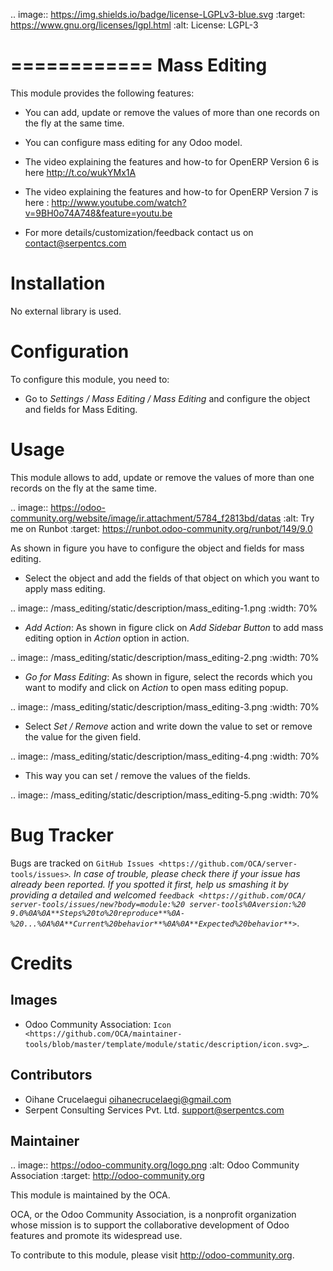 .. image:: https://img.shields.io/badge/license-LGPLv3-blue.svg
   :target: https://www.gnu.org/licenses/lgpl.html
   :alt: License: LGPL-3

============
Mass Editing
============

This module provides the following features:

* You can add, update or remove the values of more than one records on the fly at the same time.

* You can configure mass editing for any Odoo model.

* The video explaining the features and how-to for OpenERP Version 6 is here http://t.co/wukYMx1A

* The video explaining the features and how-to for OpenERP Version 7 is here : http://www.youtube.com/watch?v=9BH0o74A748&feature=youtu.be

* For more details/customization/feedback contact us on contact@serpentcs.com

Installation
============

No external library is used.

Configuration
=============

To configure this module, you need to:

* Go to *Settings / Mass Editing / Mass Editing* and configure the object and fields for Mass Editing.

Usage
=====

This module allows to add, update or remove the values of more than one records on the fly at the same time.

.. image:: https://odoo-community.org/website/image/ir.attachment/5784_f2813bd/datas
   :alt: Try me on Runbot
   :target: https://runbot.odoo-community.org/runbot/149/9.0

As shown in figure you have to configure the object and fields for mass editing.

* Select the object and add the fields of that object on which you want to apply mass editing.

.. image:: /mass_editing/static/description/mass_editing-1.png
   :width: 70%

* *Add Action*: As shown in figure click on *Add Sidebar Button* to add mass editing option in *Action* option in action.

.. image:: /mass_editing/static/description/mass_editing-2.png
   :width: 70%

* *Go for Mass Editing*: As shown in figure, select the records which you want to modify and click on *Action* to open mass editing popup.

.. image:: /mass_editing/static/description/mass_editing-3.png
   :width: 70%

* Select *Set / Remove* action and write down the value to set or remove the value for the given field.

.. image:: /mass_editing/static/description/mass_editing-4.png
   :width: 70%

* This way you can set / remove the values of the fields.

.. image:: /mass_editing/static/description/mass_editing-5.png
   :width: 70%

Bug Tracker
===========

Bugs are tracked on `GitHub Issues
<https://github.com/OCA/server-tools/issues>`_. In case of trouble, please
check there if your issue has already been reported. If you spotted it first,
help us smashing it by providing a detailed and welcomed `feedback
<https://github.com/OCA/
server-tools/issues/new?body=module:%20
server-tools%0Aversion:%20
9.0%0A%0A**Steps%20to%20reproduce**%0A-%20...%0A%0A**Current%20behavior**%0A%0A**Expected%20behavior**>`_.

Credits
=======

Images
------

* Odoo Community Association: `Icon <https://github.com/OCA/maintainer-tools/blob/master/template/module/static/description/icon.svg>`_.

Contributors
------------

* Oihane Crucelaegui <oihanecrucelaegi@gmail.com>
* Serpent Consulting Services Pvt. Ltd. <support@serpentcs.com>

Maintainer
----------

.. image:: https://odoo-community.org/logo.png
   :alt: Odoo Community Association
   :target: http://odoo-community.org

This module is maintained by the OCA.

OCA, or the Odoo Community Association, is a nonprofit organization whose
mission is to support the collaborative development of Odoo features and
promote its widespread use.

To contribute to this module, please visit http://odoo-community.org.

